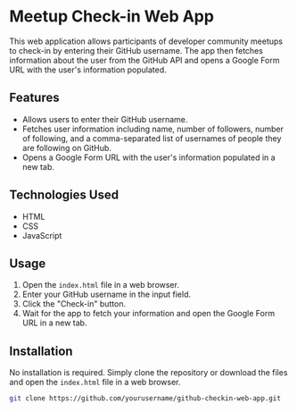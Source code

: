 # Meetup Check-in Web App

This web application allows participants of developer community meetups to check-in by entering their GitHub username. The app then fetches information about the user from the GitHub API and opens a Google Form URL with the user's information populated.

## Features

- Allows users to enter their GitHub username.
- Fetches user information including name, number of followers, number of following, and a comma-separated list of usernames of people they are following on GitHub.
- Opens a Google Form URL with the user's information populated in a new tab.

## Technologies Used

- HTML
- CSS
- JavaScript

## Usage

1. Open the `index.html` file in a web browser.
2. Enter your GitHub username in the input field.
3. Click the "Check-in" button.
4. Wait for the app to fetch your information and open the Google Form URL in a new tab.

## Installation

No installation is required. Simply clone the repository or download the files and open the `index.html` file in a web browser.

```bash
git clone https://github.com/yourusername/github-checkin-web-app.git
